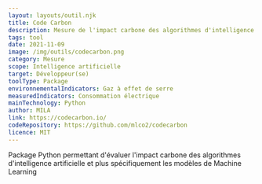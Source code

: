 ```yaml
---
layout: layouts/outil.njk
title: Code Carbon
description: Mesure de l'impact carbone des algorithmes d'intelligence artificielle
tags: tool
date: 2021-11-09
image: /img/outils/codecarbon.png
category: Mesure
scope: Intelligence artificielle
target: Développeur(se)
toolType: Package
environnementalIndicators: Gaz à effet de serre
measuredIndicators: Consommation électrique
mainTechnology: Python
author: MILA
link: https://codecarbon.io/
codeRepository: https://github.com/mlco2/codecarbon
licence: MIT
---
```


Package Python permettant d'évaluer l'impact carbone des algorithmes d'intelligence artificielle et plus spécifiquement les modèles de Machine Learning
